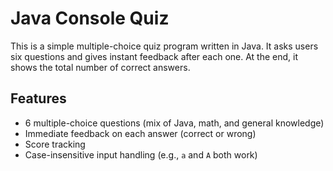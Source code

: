 # Java Console Quiz

This is a simple multiple-choice quiz program written in Java. It asks users six questions and gives instant feedback after each one. At the end, it shows the total number of correct answers.

## Features

- 6 multiple-choice questions (mix of Java, math, and general knowledge)
- Immediate feedback on each answer (correct or wrong)
- Score tracking
- Case-insensitive input handling (e.g., `a` and `A` both work)
